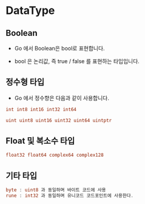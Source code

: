 # DataType

## Boolean

- Go 에서 Boolean은 bool로 표현합니다.

- bool 은 논리값, 즉 true / false 를 표현하는 타입입니다.

## 정수형 타입

- Go 에서 정수향은 다음과 같이 사용합니다.
```go
int int8 int16 int32 int64

uint uint8 uint16 uint32 uint64 uintptr
```
## Float 및 복소수 타입
```Go
float32 float64 complex64 complex128
```

## 기타 타입

```go
byte : uint8 과 동일하며 바이트 코드에 사용
rune : int32 과 동일하며 유니코드 코드포인트에 사용한다.
```